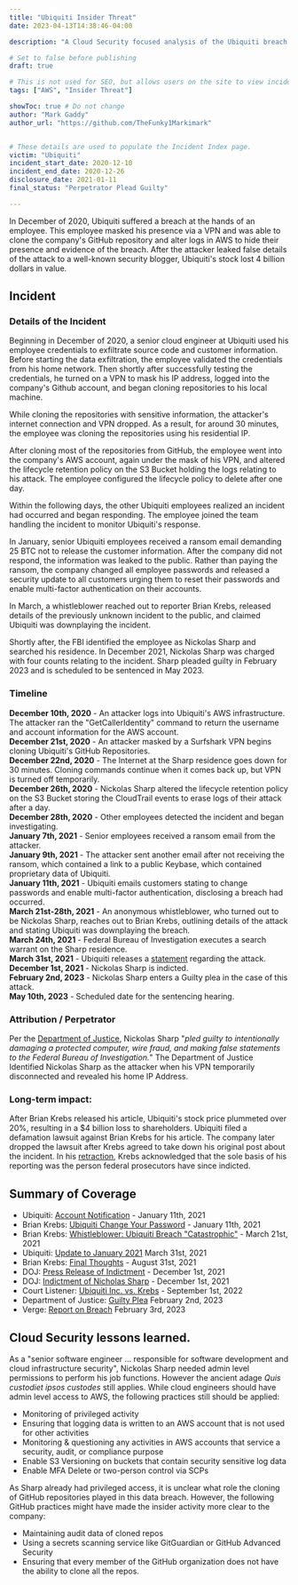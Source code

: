 ```yaml
---
title: "Ubiquiti Insider Threat"
date: 2023-04-13T14:38:46-04:00

description: "A Cloud Security focused analysis of the Ubiquiti breach in 2020"

# Set to false before publishing
draft: true

# This is not used for SEO, but allows users on the site to view incidents by keyword
tags: ["AWS", "Insider Threat"]

showToc: true # Do not change
author: "Mark Gaddy"
author_url: "https://github.com/TheFunky1Markimark"


# These details are used to populate the Incident Index page.
victim: "Ubiquiti"
incident_start_date: 2020-12-10
incident_end_date: 2020-12-26
disclosure_date: 2021-01-11
final_status: "Perpetrator Plead Guilty"

---
```


In December of 2020, Ubiquiti suffered a breach at the hands of an employee. This employee masked his presence via a VPN and was able to clone the company's GitHub repository and alter logs in AWS to hide their presence and evidence of the breach. After the attacker leaked false details of the attack to a well-known security blogger, Ubiquiti's stock lost 4 billion dollars in value.

<!--more-->

## Incident

### Details of the Incident

Beginning in December of 2020, a senior cloud engineer at Ubiquiti used his employee credentials to exfiltrate source code and customer information. Before starting the data exfiltration, the employee validated the credentials from his home network. Then shortly after successfully testing the credentials, he turned on a VPN to mask his IP address, logged into the company's Github account, and began cloning repositories to his local machine.

While cloning the repositories with sensitive information, the attacker's internet connection and VPN dropped. As a result, for around 30 minutes, the employee was cloning the repositories using his residential IP.

After cloning most of the repositories from GitHub, the employee went into the company's AWS account, again under the mask of his VPN, and altered the lifecycle retention policy on the S3 Bucket holding the logs relating to his attack. The employee configured the lifecycle policy to delete after one day.

Within the following days, the other Ubiquiti employees realized an incident had occurred and began responding. The employee joined the team handling the incident to monitor Ubiquiti's response.

In January, senior Ubiquiti employees received a ransom email demanding 25 BTC not to release the customer information. After the company did not respond, the information was leaked to the public. Rather than paying the ransom, the company changed all employee passwords and released a security update to all customers urging them to reset their passwords and enable multi-factor authentication on their accounts.

In March, a whistleblower reached out to reporter Brian Krebs, released details of the previously unknown incident to the public, and claimed Ubiquiti was downplaying the incident.

Shortly after, the FBI identified the employee as Nickolas Sharp and searched his residence. In December 2021, Nickolas Sharp was charged with four counts relating to the incident. Sharp pleaded guilty in February 2023 and is scheduled to be sentenced in May 2023.

### Timeline

**December 10th, 2020** - An attacker logs into Ubiquiti's AWS infrastructure. The attacker ran the "GetCallerIdentity" command to return the username and account information for the AWS account. \
**December 21st, 2020** - An attacker masked by a Surfshark VPN begins cloning Ubiquiti's GitHub Repositories. \
**December 22nd, 2020** - The Internet at the Sharp residence goes down for 30 minutes. Cloning commands continue when it comes back up, but VPN is turned off temporarily. \
**December 26th, 2020** - Nickolas Sharp altered the lifecycle retention policy on the S3 Bucket storing the CloudTrail events to erase logs of their attack after a day. \
**December 28th, 2020** - Other employees detected the incident and began investigating. \
**January 7th, 2021** - Senior employees received a ransom email from the attacker. \
**January 9th, 2021** - The attacker sent another email after not receiving the ransom, which contained a link to a public Keybase, which contained proprietary data of Ubiquiti. \
**January 11th, 2021** - Ubiquiti emails customers stating to change passwords and enable multi-factor authentication, disclosing a breach had occurred. \
**March 21st-28th, 2021** - An anonymous whistleblower, who turned out to be Nickolas Sharp, reaches out to Brian Krebs, outlining details of the attack and stating Ubiquiti was downplaying the breach. \
**March 24th, 2021** - Federal Bureau of Investigation executes a search warrant on the Sharp residence. \
**March 31st, 2021** - Ubiquiti releases a [statement](https://www.justice.gov/usao-sdny/press-release/file/1452706/download) regarding the attack. \
**December 1st, 2021** - Nickolas Sharp is indicted. \
**February 2nd, 2023** - Nickolas Sharp enters a Guilty plea in the case of this attack. \
**May 10th, 2023** - Scheduled date for the sentencing hearing.

### Attribution / Perpetrator

Per the [Department of Justice](https://www.justice.gov/usao-sdny/pr/former-employee-technology-company-pleads-guilty-stealing-confidential-data-and), Nickolas Sharp "_pled guilty to intentionally damaging a protected computer, wire fraud, and making false statements to the Federal Bureau of Investigation._" The Department of Justice Identified Nickolas Sharp as the attacker when his VPN temporarily disconnected and revealed his home IP Address.

### Long-term impact:

After Brian Krebs released his article, Ubiquiti's stock price plummeted over 20%, resulting in a $4 billion loss to shareholders. Ubiquiti filed a defamation lawsuit against Brian Krebs for his article. The company later dropped the lawsuit after Krebs agreed to take down his original post about the incident. In his [retraction](https://krebsonsecurity.com/2022/08/final-thoughts-on-ubiquiti/), Krebs acknowledged that the sole basis of his reporting was the person federal prosecutors have since indicted.

## Summary of Coverage

* Ubiquiti: [Account Notification](https://community.ui.com/questions/Account-Notification/96467115-49b5-4dd6-9517-f8cdbf6906f3) - January 11th, 2021
* Brian Krebs: [Ubiquiti Change Your Password](https://krebsonsecurity.com/2021/01/ubiquiti-change-your-password-enable-2fa/) - January 11th, 2021
* Brian Krebs: [Whistleblower: Ubiquiti Breach "Catastrophic"](https://web.archive.org/web/20210331165953/https://krebsonsecurity.com/2021/03/whistleblower-ubiquiti-breach-catastrophic/#more-55007) - March 21st, 2021
* Ubiquiti: [Update to January 2021](https://community.ui.com/questions/Update-to-January-2021-Account-Notification/3813e6f4-b023-4d62-9e10-1035dc51ad2e) March 31st, 2021
* Brian Krebs: [Final Thoughts](https://krebsonsecurity.com/2022/08/final-thoughts-on-ubiquiti/) - August 31st, 2021
* DOJ: [Press Release of Indictment](https://www.justice.gov/usao-sdny/pr/former-employee-technology-company-charged-stealing-confidential-data-and-extorting) - December 1st, 2021
* DOJ: [Indictment of Nicholas Sharp](https://www.justice.gov/usao-sdny/press-release/file/1452706/download) - December 1st, 2021
* Court Listener: [Ubiquiti Inc. vs. Krebs](https://www.courtlistener.com/docket/63197557/ubiquiti-inc-v-krebs/) - September 1st, 2022
* Department of Justice: [Guilty Plea](https://www.justice.gov/usao-sdny/pr/former-employee-technology-company-pleads-guilty-stealing-confidential-data-and) February 2nd, 2023
* Verge: [Report on Breach](https://www.theverge.com/2023/2/3/23584414/ubiquiti-developer-guilty-extortion-hack-security-breach-bitcoin-ransom) February 3rd, 2023

## Cloud Security lessons learned.

As a "senior software engineer … responsible for software development and cloud infrastructure security", Nickolas Sharp needed admin level permissions to perform his job functions. However the ancient adage _Quis custodiet ipsos custodes_ still applies. While cloud engineers should have admin level access to AWS, the following practices still should be applied:

- Monitoring of privileged activity
- Ensuring that logging data is written to an AWS account that is not used for other activities
- Monitoring & questioning any activities in AWS accounts that service a security, audit, or compliance purpose
- Enable S3 Versioning on buckets that contain security sensitive log data
- Enable MFA Delete or two-person control via SCPs

As Sharp already had privileged access, it is unclear what role the cloning of GitHub repositories played in this data breach. However, the following GitHub practices might have made the insider activity more clear to the company:

- Maintaining audit data of cloned repos
- Using a secrets scanning service like GitGuardian or GitHub Advanced Security
- Ensuring that every member of the GitHub organization does not have the ability to clone all the repos.
